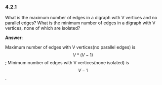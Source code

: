 ### 4.2.1

What is the maximum number of edges in a digraph with V vertices and no parallel edges? What is the minimum number of edges in a digraph with V vertices, none of which are isolated?

**Answer**:

Maximum number of edges with V vertices(no parallel edges) is $$V * (V - 1)$$;
Minimum number of edges with V vertices(none isolated) is $$V - 1$$.

